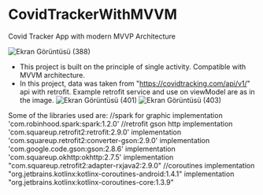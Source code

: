 # CovidTrackerWithMVVM
Covid Tracker App with modern MVVP Architecture

![Ekran Görüntüsü (388)](https://user-images.githubusercontent.com/62509948/120916070-0546c580-c6b0-11eb-9651-572b92eec7f8.png)


* This project is built on the principle of single activity. Compatible with MVVM architecture.
* In this project, data was taken from "https://covidtracking.com/api/v1/" api with retrofit. Example retrofit service and use on viewModel are as in the image.
![Ekran Görüntüsü (401)](https://user-images.githubusercontent.com/62509948/120916118-5787e680-c6b0-11eb-9610-1bc6a4284195.png)
![Ekran Görüntüsü (403)](https://user-images.githubusercontent.com/62509948/120916205-e694fe80-c6b0-11eb-9750-7c052def9d47.png)



Some of the libraries used are:
//spark for graphic
implementation 'com.robinhood.spark:spark:1.2.0'
//retrofit gson http
implementation 'com.squareup.retrofit2:retrofit:2.9.0'
implementation 'com.squareup.retrofit2:converter-gson:2.9.0'
implementation 'com.google.code.gson:gson:2.8.6'
implementation 'com.squareup.okhttp:okhttp:2.7.5'
implementation "com.squareup.retrofit2:adapter-rxjava2:2.9.0"
//coroutines
implementation "org.jetbrains.kotlinx:kotlinx-coroutines-android:1.4.1"
implementation "org.jetbrains.kotlinx:kotlinx-coroutines-core:1.3.9"
   
